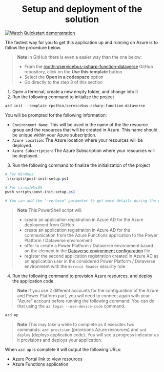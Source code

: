 <p align="center">
    <h1 align="center">
        Setup and deployment of the solution
    </h1>
</p>

[![Watch Quickstart demonstration](https://i3.ytimg.com/vi/rcVtA19GyeU/maxresdefault.jpg)](https://youtu.be/rcVtA19GyeU)

The fastest way for you to get this application up and running on Azure is to follow the procedure below.

> **Note**
> In GitHub there is even a easier way than the one below:
> - From the [rpothin/servicebus-csharp-function-dataverse](https://github.com/rpothin/servicebus-csharp-function-dataverse) GitHub repository, click on the **Use this template** button
> - Select the **Open in a codespace** option
> - Go directly to the step 3 of this section

1. Open a terminal, create a new empty folder, and change into it
2. Run the following command to initialize the project

```powershell
azd init --template rpothin/servicebus-csharp-function-dataverse
```

You will be prompted for the following information:

- `Environment Name`: This will be used in the name of the the resource group and the resources that will be created in Azure. This name should be unique within your Azure subscription.
- `Azure Location`: The Azure location where your resources will be deployed.
- `Azure Subscription`: The Azure Subscription where your resources will be deployed.

3. Run the following command to finalize the initialization of the project

```powershell
# For Windows
.\scripts\post-init-setup.ps1

# For Linux/MacOS
pwsh scripts/post-init-setup.ps1

# You can add the "-verbose" parameter to get more details during the execution
```

> **Note**
> This PowerShell script will:
> - create an application registration in Azure AD for the Azure deployment from GitHub
> - create an application registration in Azure AD for the communication from the Azure Functions application to the Power Platform / Dataverse environment
> - offer to create a Power Platform / Dataverse environment based on the element in the [Dataverse environment configuration](./.dataverse/environment-configuration.json) file
> - register the second application registration created in Azure AD as an application user in the considered Power Platform / Dataverse environment with the `Service Reader` security role

4. Run the following command to provision Azure resources, and deploy the application code

> **Note**
> If you use 2 different accounts for the configuration of the Azure and Power Platform part, you will need to connect again with your "Azure" account before running the following command. You can do that using the `az login --use-device-code` command.

```powershell
azd up
```

> **Note**
> This may take a while to complete as it executes two commands: `azd provision` (provisions Azure resources) and `azd deploy` (deploys application code). You will see a progress indicator as it provisions and deploys your application.

When `azd up` is complete it will output the following URLs:

- Azure Portal link to view resources
- Azure Functions application